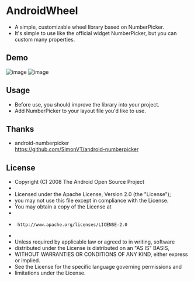 # AndroidWheel
* A simple, customizable wheel library based on NumberPicker.
* It's simple to use like the official widget NumberPicker, but you can custom many properties.

## Demo
![image](https://github.com/iwhys/AndroidWheel/blob/master/screenshot/1.gif)
![image](https://github.com/iwhys/AndroidWheel/blob/master/screenshot/2.gif)

## Usage
* Before use, you should improve the library into your project.
* Add NumberPicker to your layout file you'd like to use.

## Thanks
* android-numberpicker<br>
https://github.com/SimonVT/android-numberpicker

## License

 * Copyright (C) 2008 The Android Open Source Project
 *
 * Licensed under the Apache License, Version 2.0 (the "License");
 * you may not use this file except in compliance with the License.
 * You may obtain a copy of the License at
 *
 *      http://www.apache.org/licenses/LICENSE-2.0
 *
 * Unless required by applicable law or agreed to in writing, software
 * distributed under the License is distributed on an "AS IS" BASIS,
 * WITHOUT WARRANTIES OR CONDITIONS OF ANY KIND, either express or implied.
 * See the License for the specific language governing permissions and
 * limitations under the License.

